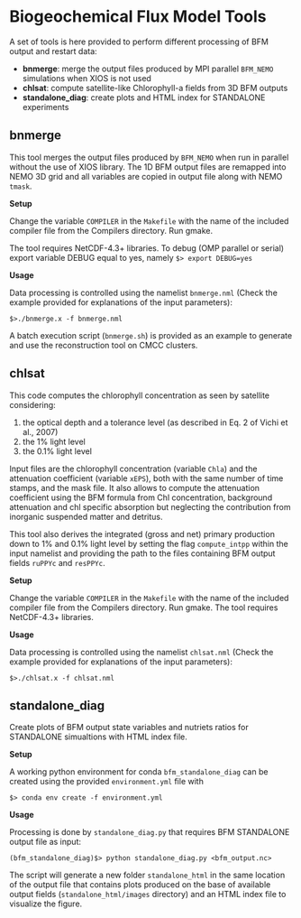 # Biogeochemical Flux Model Tools

A set of tools is here provided to perform different processing of BFM output and restart data:

- **bnmerge**: merge the output files produced by MPI parallel `BFM_NEMO` simulations when XIOS is not used
- **chlsat**: compute satellite-like Chlorophyll-a fields from 3D BFM outputs
- **standalone_diag**: create plots and HTML index for STANDALONE experiments

## bnmerge
This tool merges the output files produced by `BFM_NEMO` when run in parallel without the use of XIOS library.
The 1D BFM output files are remapped into NEMO 3D grid and all variables are copied in output file along with NEMO `tmask`.

**Setup**

Change the variable `COMPILER` in the `Makefile` with the name of the included compiler file from the Compilers directory. Run gmake. 

The tool requires NetCDF-4.3+ libraries. To debug (OMP parallel or serial) export variable DEBUG equal to yes, namely `$> export DEBUG=yes`

**Usage**

Data processing is controlled using the namelist `bnmerge.nml` (Check the example provided for explanations of the input parameters):

`$>./bnmerge.x -f bnmerge.nml`

A batch execution script (`bnmerge.sh`) is provided as an example to generate and use the reconstruction tool on CMCC clusters.

## chlsat
This code computes the chlorophyll concentration as seen by satellite considering:
1. the optical depth and a tolerance level (as described in Eq. 2 of Vichi et al., 2007)
2. the 1% light level
3. the 0.1% light level

Input files are the chlorophyll concentration (variable `Chla`) and the attenuation coefficient
(variable `xEPS`), both with the same number of time stamps, and the mask file.
It also allows to compute the attenuation coefficient using the BFM formula from Chl concentration, background attenuation and chl specific absorption but neglecting the contribution from inorganic suspended matter and detritus.

This tool also derives the integrated (gross and net) primary production down to 1% and 0.1% light level by setting the flag `compute_intpp` within the input namelist and providing the path to the files containing BFM output fields `ruPPYc` and `resPPYc`.

**Setup**

Change the variable `COMPILER` in the `Makefile` with the name of the included compiler file from the Compilers directory. Run gmake. The tool requires NetCDF-4.3+ libraries. 

**Usage**

Data processing is controlled using the namelist `chlsat.nml` (Check the example provided for explanations of the input parameters):

`$>./chlsat.x -f chlsat.nml`


## standalone_diag
Create plots of BFM output state variables and nutriets ratios for STANDALONE simualtions with HTML index file.

**Setup**

A working python environment for conda `bfm_standalone_diag` can be created using the provided `environment.yml` file with

`$> conda env create -f environment.yml`

**Usage**

Processing is done by `standalone_diag.py` that requires BFM STANDALONE output file as input:

`(bfm_standalone_diag)$> python standalone_diag.py <bfm_output.nc>`

The script will generate a new folder `standalone_html` in the same location of the output file that contains plots produced on the base of available output fields (`standalone_html/images` directory) and an HTML index file to visualize the figure. 



